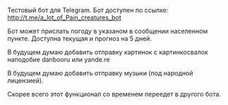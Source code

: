 Тестовый бот для Telegram. 
Бот доступен по ссылке: http://t.me/a_lot_of_Pain_creatures_bot

Бот может прислать погоду в указаном в сообщении населенном пункте. Доступна текущая и прогноз на 5 дней.

В будущем думаю добавить отправку картинок с картинкосвалок наподобие danbooru или yande.re

В будущем думаю добавить отправку музыки (под народной лицензией).

Скорее всего этот функционал со временем переедет в другого бота.